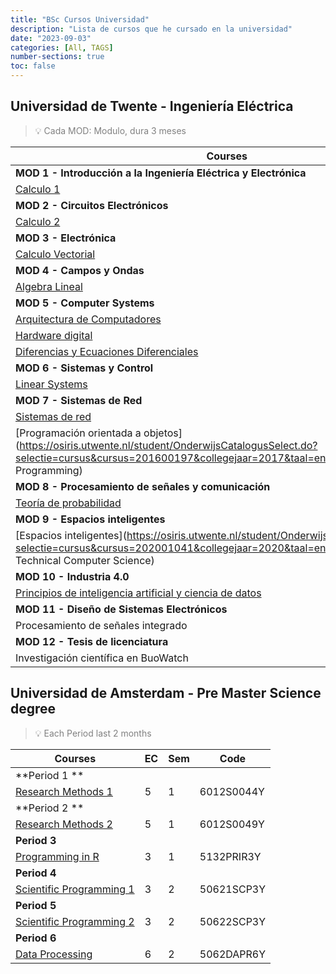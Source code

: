 ```yaml
---
title: "BSc Cursos Universidad"
description: "Lista de cursos que he cursado en la universidad"
date: "2023-09-03"
categories: [All, TAGS]
number-sections: true
toc: false
---
```


## Universidad de Twente  - Ingeniería Eléctrica

> 💡 <span style="color:grey">Cada MOD: Modulo, dura 3 meses </span>

| Courses                                                  | EC | Sem | Code  |
| ------------------------------------------------------------ | ------ | ------- | --------- |
| **MOD 1 - Introducción a la Ingeniería Eléctrica y Electrónica** |        |         |           |
| [Calculo 1](https://osiris.utwente.nl/student/OnderwijsCatalogusSelect.do?selectie=cursus&cursus=201700087&collegejaar=2017&taal=en) |        |         | 201700087 |
| **MOD 2 - Circuitos Electrónicos**                           |        |         |           |
| [Calculo 2 ](https://osiris.utwente.nl/student/OnderwijsCatalogusSelect.do?selectie=cursus&cursus=201700088&collegejaar=2017&taal=en) | 4      | 1       | 201700088 |
| **MOD 3 - Electrónica**                                      |        |         |           |
| [Calculo Vectorial](https://osiris.utwente.nl/student/OnderwijsCatalogusSelect.do?selectie=cursus&cursus=201700287&collegejaar=2017&taal=en) | 3      | 1       | 201700287 |
| **MOD 4 - Campos y Ondas**                                   |        |         |           |
| [Algebra Lineal](https://osiris.utwente.nl/student/OnderwijsCatalogusSelect.do?selectie=cursus&cursus=201700370&collegejaar=2017&taal=en) | 3      | 2       | 201700370 |
| **MOD 5 - Computer Systems**                                 |        |         |           |
| [Arquitectura de Computadores](https://osiris.utwente.nl/student/OnderwijsCatalogusSelect.do?selectie=cursus&cursus=201400217&collegejaar=2017&taal=en) | 3      | 3       | 201400217 |
| [Hardware digital](https://osiris.utwente.nl/student/OnderwijsCatalogusSelect.do?selectie=cursus&cursus=201400217&collegejaar=2017&taal=en) | 3      | 3       | 201400217 |
| [Diferencias y Ecuaciones Diferenciales](https://osiris.utwente.nl/student/OnderwijsCatalogusSelect.do?selectie=cursus&cursus=201400217&collegejaar=2017&taal=en) | 5      | 3       | 201400217 |
| **MOD 6 - Sistemas y Control**                               |        |         |           |
| [Linear Systems](https://osiris.utwente.nl/student/OnderwijsCatalogusSelect.do?selectie=cursus&cursus=201900216&collegejaar=2019&taal=en) | 4      | 3       | 201900216 |
| **MOD 7 - Sistemas de Red**                                  |        |         |           |
| [Sistemas de red](https://osiris.utwente.nl/student/OnderwijsCatalogusSelect.do?selectie=cursus&cursus=201600197&collegejaar=2017&taal=en) | 12     | 4       | 201600197 |
| [Programación orientada a objetos](https://osiris.utwente.nl/student/OnderwijsCatalogusSelect.do?selectie=cursus&cursus=201600197&collegejaar=2017&taal=en#:~:text=Objectoriented Programming) | 3      | 4       | 201600197 |
| **MOD 8 - Procesamiento de señales y comunicación**          |        |         |           |
| [Teoría de probabilidad](https://osiris.utwente.nl/student/OnderwijsCatalogusSelect.do?selectie=cursus&cursus=201800486&collegejaar=2018&taal=nl) | 4      | 4       | 201800486 |
| **MOD 9 - Espacios inteligentes**                            |        |         |           |
| [Espacios inteligentes](https://osiris.utwente.nl/student/OnderwijsCatalogusSelect.do?selectie=cursus&cursus=202001041&collegejaar=2020&taal=en#:~:text=Bachelor Technical Computer Science) | 15     | 5       | 202001041 |
| **MOD 10 - Industria 4.0**                                   |        |         |           |
| [Principios de inteligencia artificial y ciencia de datos](https://osiris.utwente.nl/student/OnderwijsCatalogusSelect.do?selectie=cursus&cursus=202000163&collegejaar=2020&taal=en#:~:text=First%20principles%20of%20data%20science%2C%20incl.%20data%20analysis%20and%20AI) | 3      | 5       | 202000163 |
| **MOD 11 - Diseño de Sistemas Electrónicos**                 |        |         |           |
| Procesamiento de señales integrado                           | 3      | 6       |           |
| **MOD 12 - Tesis de licenciatura**                           |        |         |           |
| Investigación científica en BuoWatch                         |        |         |           |

## Universidad de Amsterdam - Pre Master Science degree

> 💡 <span style="color:grey">Each Period last 2 months </span> 

| Courses                                                  | EC | Sem | Code   |
| ------------------------------------------------------------ | ------ | ------- | ---------- |
| **Period 1 **                                                |        |         |            |
| [Research Methods 1](https://studiegids.uva.nl/xmlpages/page/2021-2022/zoek-vak/vak/92318) | 5      | 1       | 6012S0044Y |
| **Period 2 **                                                |        |         |            |
| [Research Methods 2](https://studiegids.uva.nl/xmlpages/page/2021-2022/zoek-vak/vak/92308) | 5      | 1       | 6012S0049Y |
| **Period 3**                                                 |        |         |            |
| [Programming in R ](https://studiegids.uva.nl/xmlpages/page/2021-2022/zoek-vak/vak/90454) | 3      | 1       | 5132PRIR3Y |
| **Period 4**                                                 |        |         |            |
| [Scientific Programming 1](https://studiegids.uva.nl/xmlpages/page/2021-2022/zoek-vak/vak/90249) | 3      | 2       | 50621SCP3Y |
| **Period 5**                                                 |        |         |            |
| [Scientific Programming 2](https://studiegids.uva.nl/xmlpages/page/2021-2022/zoek-vak/vak/90250) | 3      | 2       | 50622SCP3Y |
| **Period 6**                                                 |        |         |            |
| [Data Processing](https://studiegids.uva.nl/xmlpages/page/2021-2022/zoek-vak/vak/89335) | 6      | 2       | 5062DAPR6Y |





